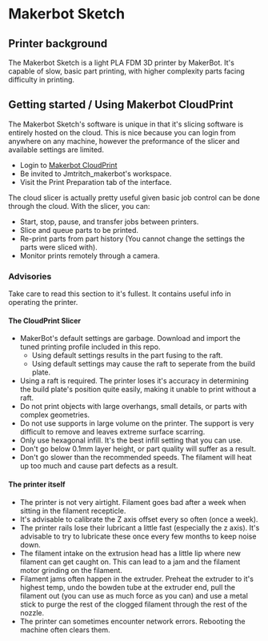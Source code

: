 # Makerbot Sketch
## Printer background
The Makerbot Sketch is a light PLA FDM 3D printer by MakerBot. It's capable of slow, basic part printing, with higher complexity parts facing difficulty in printing.

## Getting started / Using Makerbot CloudPrint
The Makerbot Sketch's software is unique in that it's slicing software is entirely hosted on the cloud. This is nice because you can login from anywhere on any machine, however the preformance of the slicer and available settings are limited.

- Login to [Makerbot CloudPrint](https://cloudprint.makerbot.com/)
- Be invited to Jmtritch_makerbot's workspace.
- Visit the Print Preparation tab of the interface.

The cloud slicer is actually pretty useful given basic job control can be done through the cloud. With the slicer, you can:
- Start, stop, pause, and transfer jobs between printers.
- Slice and queue parts to be printed.
- Re-print parts from part history (You cannot change the settings the parts were sliced with).
- Monitor prints remotely through a camera.

### Advisories
Take care to read this section to it's fullest. It contains useful info in operating the printer.

#### The CloudPrint Slicer
- MakerBot's default settings are garbage. Download and import the tuned printing profile included in this repo.
  - Using default settings results in the part fusing to the raft.
  - Using default settings may cause the raft to seperate from the build plate.
- Using a raft is required. The printer loses it's accuracy in determining the build plate's position quite easily, making it unable to print without a raft.
- Do not print objects with large overhangs, small details, or parts with complex geometries.
- Do not use supports in large volume on the printer. The support is very difficult to remove and leaves extreme surface scarring.
- Only use hexagonal infill. It's the best infill setting that you can use.
- Don't go below 0.1mm layer height, or part quality will suffer as a result.
- Don't go slower than the recommended speeds. The filament will heat up too much and cause part defects as a result.

#### The printer itself
- The printer is not very airtight. Filament goes bad after a week when sitting in the filament recepticle.
- It's advisable to calibrate the Z axis offset every so often (once a week).
- The printer rails lose their lubricant a little fast (especially the z axis). It's advisable to try to lubricate these once every few months to keep noise down.
- The filament intake on the extrusion head has a little lip where new filament can get caught on. This can lead to a jam and the filament motor grinding on the filament.
- Filament jams often happen in the extruder. Preheat the extruder to it's highest temp, undo the bowden tube at the extruder end, pull the filament out (you can use as much force as you can) and use a metal stick to purge the rest of the clogged filament through the rest of the nozzle.
- The printer can sometimes encounter network errors. Rebooting the machine often clears them.
